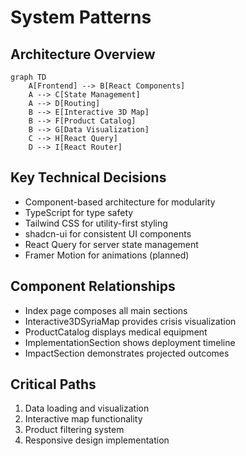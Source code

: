 # System Patterns

## Architecture Overview
```mermaid
graph TD
    A[Frontend] --> B[React Components]
    A --> C[State Management]
    A --> D[Routing]
    B --> E[Interactive 3D Map]
    B --> F[Product Catalog]
    B --> G[Data Visualization]
    C --> H[React Query]
    D --> I[React Router]
```

## Key Technical Decisions
- Component-based architecture for modularity
- TypeScript for type safety
- Tailwind CSS for utility-first styling
- shadcn-ui for consistent UI components
- React Query for server state management
- Framer Motion for animations (planned)

## Component Relationships
- Index page composes all main sections
- Interactive3DSyriaMap provides crisis visualization
- ProductCatalog displays medical equipment
- ImplementationSection shows deployment timeline
- ImpactSection demonstrates projected outcomes

## Critical Paths
1. Data loading and visualization
2. Interactive map functionality
3. Product filtering system
4. Responsive design implementation
